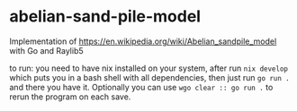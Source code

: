 # abelian-sand-pile-model
Implementation of https://en.wikipedia.org/wiki/Abelian_sandpile_model with Go and Raylib5

to run: you need to have nix installed on your system, after run `nix develop` which puts you in a bash shell with all dependencies, then just run `go run .` and there you have it. Optionally you can use `wgo clear :: go run .` to rerun the program on each save.
